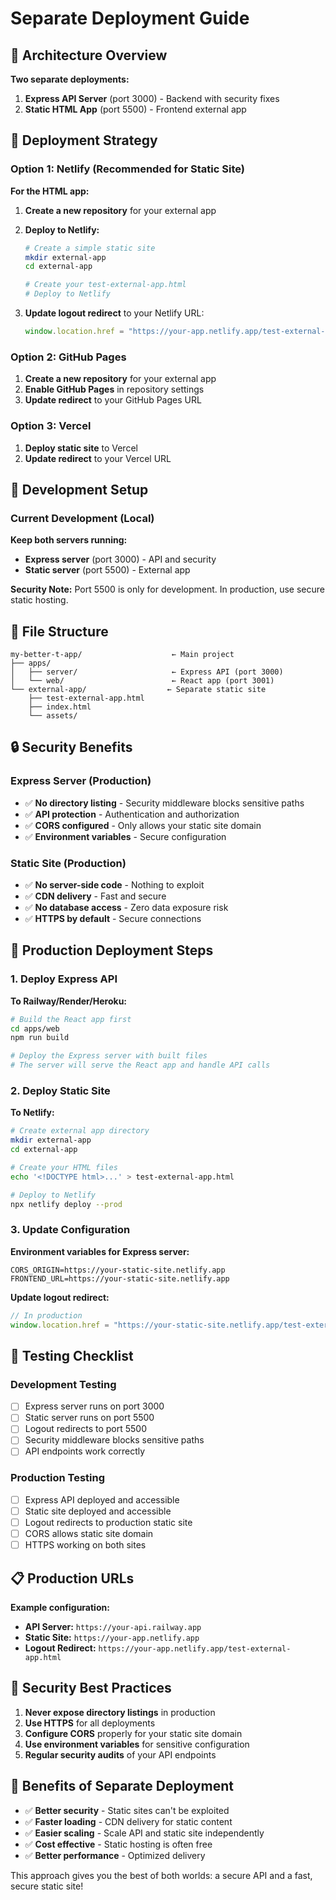 # Separate Deployment Guide

## 🎯 Architecture Overview

**Two separate deployments:**
1. **Express API Server** (port 3000) - Backend with security fixes
2. **Static HTML App** (port 5500) - Frontend external app

## 🚀 Deployment Strategy

### Option 1: Netlify (Recommended for Static Site)

**For the HTML app:**
1. **Create a new repository** for your external app
2. **Deploy to Netlify:**
   ```bash
   # Create a simple static site
   mkdir external-app
   cd external-app
   
   # Create your test-external-app.html
   # Deploy to Netlify
   ```

3. **Update logout redirect** to your Netlify URL:
   ```typescript
   window.location.href = "https://your-app.netlify.app/test-external-app.html";
   ```

### Option 2: GitHub Pages

1. **Create a new repository** for your external app
2. **Enable GitHub Pages** in repository settings
3. **Update redirect** to your GitHub Pages URL

### Option 3: Vercel

1. **Deploy static site** to Vercel
2. **Update redirect** to your Vercel URL

## 🔧 Development Setup

### Current Development (Local)

**Keep both servers running:**
- **Express server** (port 3000) - API and security
- **Static server** (port 5500) - External app

**Security Note:** Port 5500 is only for development. In production, use secure static hosting.

## 📁 File Structure

```
my-better-t-app/                    ← Main project
├── apps/
│   ├── server/                     ← Express API (port 3000)
│   └── web/                        ← React app (port 3001)
└── external-app/                  ← Separate static site
    ├── test-external-app.html
    ├── index.html
    └── assets/
```

## 🔒 Security Benefits

### Express Server (Production)
- ✅ **No directory listing** - Security middleware blocks sensitive paths
- ✅ **API protection** - Authentication and authorization
- ✅ **CORS configured** - Only allows your static site domain
- ✅ **Environment variables** - Secure configuration

### Static Site (Production)
- ✅ **No server-side code** - Nothing to exploit
- ✅ **CDN delivery** - Fast and secure
- ✅ **No database access** - Zero data exposure risk
- ✅ **HTTPS by default** - Secure connections

## 🚀 Production Deployment Steps

### 1. Deploy Express API

**To Railway/Render/Heroku:**
```bash
# Build the React app first
cd apps/web
npm run build

# Deploy the Express server with built files
# The server will serve the React app and handle API calls
```

### 2. Deploy Static Site

**To Netlify:**
```bash
# Create external app directory
mkdir external-app
cd external-app

# Create your HTML files
echo '<!DOCTYPE html>...' > test-external-app.html

# Deploy to Netlify
npx netlify deploy --prod
```

### 3. Update Configuration

**Environment variables for Express server:**
```env
CORS_ORIGIN=https://your-static-site.netlify.app
FRONTEND_URL=https://your-static-site.netlify.app
```

**Update logout redirect:**
```typescript
// In production
window.location.href = "https://your-static-site.netlify.app/test-external-app.html";
```

## 🧪 Testing Checklist

### Development Testing
- [ ] Express server runs on port 3000
- [ ] Static server runs on port 5500
- [ ] Logout redirects to port 5500
- [ ] Security middleware blocks sensitive paths
- [ ] API endpoints work correctly

### Production Testing
- [ ] Express API deployed and accessible
- [ ] Static site deployed and accessible
- [ ] Logout redirects to production static site
- [ ] CORS allows static site domain
- [ ] HTTPS working on both sites

## 📋 Production URLs

**Example configuration:**
- **API Server:** `https://your-api.railway.app`
- **Static Site:** `https://your-app.netlify.app`
- **Logout Redirect:** `https://your-app.netlify.app/test-external-app.html`

## 🔐 Security Best Practices

1. **Never expose directory listings** in production
2. **Use HTTPS** for all deployments
3. **Configure CORS** properly for your static site domain
4. **Use environment variables** for sensitive configuration
5. **Regular security audits** of your API endpoints

## 🎯 Benefits of Separate Deployment

- ✅ **Better security** - Static sites can't be exploited
- ✅ **Faster loading** - CDN delivery for static content
- ✅ **Easier scaling** - Scale API and static site independently
- ✅ **Cost effective** - Static hosting is often free
- ✅ **Better performance** - Optimized delivery

This approach gives you the best of both worlds: a secure API and a fast, secure static site!
